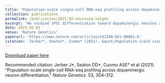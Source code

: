 ```yaml
---
title: "Population-scale single-cell RNA-seq profiling across dopaminergic neuron differentiation"
collection: publications
permalink: /publication/2021-02-neuroseq-natgen
excerpt: 'We studied iPSC differentiation toward dopaminergic neurons across over 200 individuals at single cell resolution.'
date: 2021-02-01
venue: 'Nature Genetics'
paperurl: 'https://www.nature.com/articles/s41588-021-00801-6'
citation: 'Jerber*, Seaton*, Cuomo* (2021). &quot;Population-scale single-cell RNA-seq profiling across dopaminergic neuron differentiation.&quot; <i>Nature Genetics</i>. 53, 304-312.'
---
```


[Download paper here](http://annacuomo.github.io/files/s41588-021-00801-6.pdf)

Recommended citation: Jerber J*, Seaton DD*, Cuomo ASE* et al (2021). "Population-scale single-cell RNA-seq profiling across dopaminergic neuron differentiation." <i>Nature Genetics</i>. 53, 304–312.
